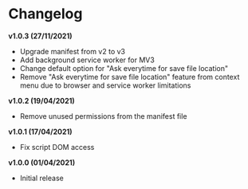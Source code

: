 # Changelog

**v1.0.3 (27/11/2021)**
- Upgrade manifest from v2 to v3
- Add background service worker for MV3
- Change default option for "Ask everytime for save file location"
- Remove "Ask everytime for save file location" feature from context menu due to browser and service worker limitations

**v1.0.2 (19/04/2021)**
- Remove unused permissions from the manifest file

**v1.0.1 (17/04/2021)**
- Fix script DOM access

**v1.0.0 (01/04/2021)**
- Initial release